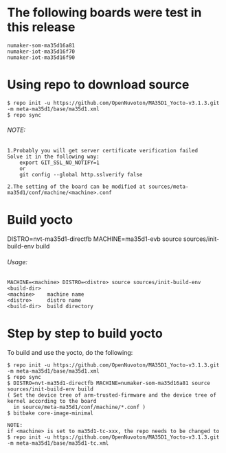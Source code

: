 # The following boards were test in this release
```
numaker-som-ma35d16a81
numaker-iot-ma35d16f70
numaker-iot-ma35d16f90
```
# Using repo to download source
```
$ repo init -u https://github.com/OpenNuvoton/MA35D1_Yocto-v3.1.3.git -m meta-ma35d1/base/ma35d1.xml
$ repo sync
```
###### NOTE: 
```
1.Probably you will get server certificate verification failed
Solve it in the following way: 
	export GIT_SSL_NO_NOTIFY=1
	or
	git config --global http.sslverify false

2.The setting of the board can be modified at sources/meta-ma35d1/conf/machine/<machine>.conf
```

# Build yocto
DISTRO=nvt-ma35d1-directfb MACHINE=ma35d1-evb source  sources/init-build-env build

###### Usage:
	MACHINE=<machine> DISTRO=<distro> source sources/init-build-env <build-dir>
	<machine>    machine name
	<distro>     distro name
	<build-dir>  build directory

# Step by step to build yocto
To build and use the yocto, do the following:
```
$ repo init -u https://github.com/OpenNuvoton/MA35D1_Yocto-v3.1.3.git -m meta-ma35d1/base/ma35d1.xml
$ repo sync
$ DISTRO=nvt-ma35d1-directfb MACHINE=numaker-som-ma35d16a81 source  sources/init-build-env build
( Set the device tree of arm-trusted-firmware and the device tree of kernel according to the board
  in source/meta-ma35d1/conf/machine/*.conf )
$ bitbake core-image-minimal

NOTE:
if <machine> is set to ma35d1-tc-xxx, the repo needs to be changed to
$ repo init -u https://github.com/OpenNuvoton/MA35D1_Yocto-v3.1.3.git -m meta-ma35d1/base/ma35d1-tc.xml
```
